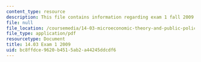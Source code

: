 ```yaml
---
content_type: resource
description: This file contains information regarding exam 1 fall 2009.
file: null
file_location: /coursemedia/14-03-microeconomic-theory-and-public-policy-fall-2016/bc8ffdce9620b4515ab2a44245ddcdf6_MIT14_03F16_exam1_09.pdf
file_type: application/pdf
resourcetype: Document
title: 14.03 Exam 1 2009
uid: bc8ffdce-9620-b451-5ab2-a44245ddcdf6
---
```

